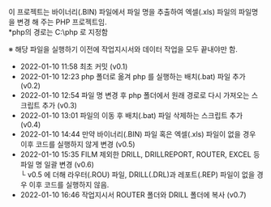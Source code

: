 이 프로젝트는 바이너리(.BIN) 파일에서 파일 명을 추출하여 엑셀(.xls) 파일의 파일명을 변경 해 주는 PHP 프로젝트임.<br/>
*php의 경로는 C:\php 로 지정함

※ 해당 파일을 실행하기 이전에 작업지시서와 데이터 작업을 모두 끝내야만 함.

- 2022-01-10 11:58 최초 커밋 (v0.1)
- 2022-01-10 12:23 php 폴더로 옮겨 php 를 실행하는 배치(.bat) 파일 추가 (v0.2)
- 2022-01-10 12:54 파일 명 변경 후 php 폴더에서 원래 경로로 다시 가져오는 스크립트 추가 (v0.3)
- 2022-01-10 13:01 파일의 이동 후 배치(.bat) 파일 삭제하는 스크립트 추가 (v0.4)
- 2022-01-10 14:44 만약 바이너리(.BIN) 파일 혹은 엑셀(.xls) 파일이 없을 경우 이후 코드를 실행하지 않게 변경 (v0.5)
- 2022-01-10 15:35 FILM 제외한 DRILL, DRILLREPORT, ROUTER, EXCEL 등 파일 명 일괄 변경 (v0.6) <br/>
└ v0.5 에 더해 라우터(.ROU) 파일, DRILL(.DRL)과 레포트(.REP) 파일이 없을 경우 이후 코드를 실행하지 않음.
- 2022-01-10 16:46 작업지시서 ROUTER 폴더와 DRILL 폴더에 복사 (v0.7)
